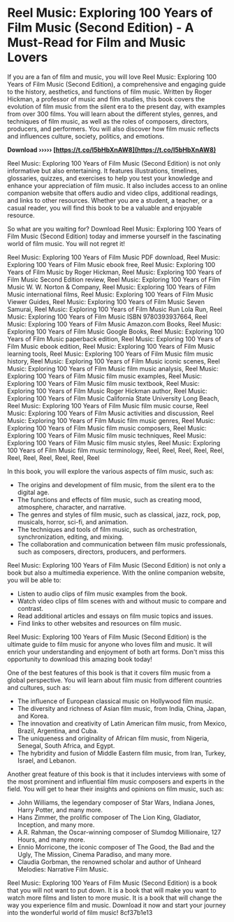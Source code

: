 
 
# Reel Music: Exploring 100 Years of Film Music (Second Edition) - A Must-Read for Film and Music Lovers
  
If you are a fan of film and music, you will love Reel Music: Exploring 100 Years of Film Music (Second Edition), a comprehensive and engaging guide to the history, aesthetics, and functions of film music. Written by Roger Hickman, a professor of music and film studies, this book covers the evolution of film music from the silent era to the present day, with examples from over 300 films. You will learn about the different styles, genres, and techniques of film music, as well as the roles of composers, directors, producers, and performers. You will also discover how film music reflects and influences culture, society, politics, and emotions.
 
**Download ››››› [https://t.co/l5bHbXnAW8](https://t.co/l5bHbXnAW8)**


  
Reel Music: Exploring 100 Years of Film Music (Second Edition) is not only informative but also entertaining. It features illustrations, timelines, glossaries, quizzes, and exercises to help you test your knowledge and enhance your appreciation of film music. It also includes access to an online companion website that offers audio and video clips, additional readings, and links to other resources. Whether you are a student, a teacher, or a casual reader, you will find this book to be a valuable and enjoyable resource.
  
So what are you waiting for? Download Reel Music: Exploring 100 Years of Film Music (Second Edition) today and immerse yourself in the fascinating world of film music. You will not regret it!
 
Reel Music: Exploring 100 Years of Film Music PDF download,  Reel Music: Exploring 100 Years of Film Music ebook free,  Reel Music: Exploring 100 Years of Film Music by Roger Hickman,  Reel Music: Exploring 100 Years of Film Music Second Edition review,  Reel Music: Exploring 100 Years of Film Music W. W. Norton & Company,  Reel Music: Exploring 100 Years of Film Music international films,  Reel Music: Exploring 100 Years of Film Music Viewer Guides,  Reel Music: Exploring 100 Years of Film Music Seven Samurai,  Reel Music: Exploring 100 Years of Film Music Run Lola Run,  Reel Music: Exploring 100 Years of Film Music ISBN 9780393937664,  Reel Music: Exploring 100 Years of Film Music Amazon.com Books,  Reel Music: Exploring 100 Years of Film Music Google Books,  Reel Music: Exploring 100 Years of Film Music paperback edition,  Reel Music: Exploring 100 Years of Film Music ebook edition,  Reel Music: Exploring 100 Years of Film Music learning tools,  Reel Music: Exploring 100 Years of Film Music film music history,  Reel Music: Exploring 100 Years of Film Music iconic scenes,  Reel Music: Exploring 100 Years of Film Music film music analysis,  Reel Music: Exploring 100 Years of Film Music film music examples,  Reel Music: Exploring 100 Years of Film Music film music textbook,  Reel Music: Exploring 100 Years of Film Music Roger Hickman author,  Reel Music: Exploring 100 Years of Film Music California State University Long Beach,  Reel Music: Exploring 100 Years of Film Music film music course,  Reel Music: Exploring 100 Years of Film Music activities and discussion,  Reel Music: Exploring 100 Years of Film Music film music genres,  Reel Music: Exploring 100 Years of Film Music film music composers,  Reel Music: Exploring 100 Years of Film Music film music techniques,  Reel Music: Exploring 100 Years of Film Music film music styles,  Reel Music: Exploring 100 Years of Film Music film music terminology,  Reel,  Reel,  Reel,  Reel,  Reel,  Reel,  Reel,  Reel,  Reel,  Reel,  Reel
  
In this book, you will explore the various aspects of film music, such as:
 
- The origins and development of film music, from the silent era to the digital age.
- The functions and effects of film music, such as creating mood, atmosphere, character, and narrative.
- The genres and styles of film music, such as classical, jazz, rock, pop, musicals, horror, sci-fi, and animation.
- The techniques and tools of film music, such as orchestration, synchronization, editing, and mixing.
- The collaboration and communication between film music professionals, such as composers, directors, producers, and performers.

Reel Music: Exploring 100 Years of Film Music (Second Edition) is not only a book but also a multimedia experience. With the online companion website, you will be able to:

- Listen to audio clips of film music examples from the book.
- Watch video clips of film scenes with and without music to compare and contrast.
- Read additional articles and essays on film music topics and issues.
- Find links to other websites and resources on film music.

Reel Music: Exploring 100 Years of Film Music (Second Edition) is the ultimate guide to film music for anyone who loves film and music. It will enrich your understanding and enjoyment of both art forms. Don't miss this opportunity to download this amazing book today!
  
One of the best features of this book is that it covers film music from a global perspective. You will learn about film music from different countries and cultures, such as:

- The influence of European classical music on Hollywood film music.
- The diversity and richness of Asian film music, from India, China, Japan, and Korea.
- The innovation and creativity of Latin American film music, from Mexico, Brazil, Argentina, and Cuba.
- The uniqueness and originality of African film music, from Nigeria, Senegal, South Africa, and Egypt.
- The hybridity and fusion of Middle Eastern film music, from Iran, Turkey, Israel, and Lebanon.

Another great feature of this book is that it includes interviews with some of the most prominent and influential film music composers and experts in the field. You will get to hear their insights and opinions on film music, such as:

- John Williams, the legendary composer of Star Wars, Indiana Jones, Harry Potter, and many more.
- Hans Zimmer, the prolific composer of The Lion King, Gladiator, Inception, and many more.
- A.R. Rahman, the Oscar-winning composer of Slumdog Millionaire, 127 Hours, and many more.
- Ennio Morricone, the iconic composer of The Good, the Bad and the Ugly, The Mission, Cinema Paradiso, and many more.
- Claudia Gorbman, the renowned scholar and author of Unheard Melodies: Narrative Film Music.

Reel Music: Exploring 100 Years of Film Music (Second Edition) is a book that you will not want to put down. It is a book that will make you want to watch more films and listen to more music. It is a book that will change the way you experience film and music. Download it now and start your journey into the wonderful world of film music!
 8cf37b1e13
 
